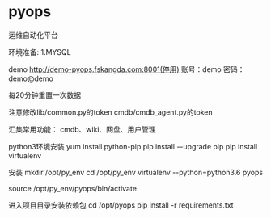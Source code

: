 

# pyops
运维自动化平台

环境准备:
1.MYSQL



demo
http://demo-pyops.fskangda.com:8001(停用)
账号：demo 密码：demo@demo

每20分钟重置一次数据


注意修改lib/common.py的token
cmdb/cmdb_agent.py的token

汇集常用功能：
cmdb、wiki、网盘、用户管理

python3环境安装
yum install python-pip
pip install --upgrade pip
pip install virtualenv

安装
mkdir /opt/py_env
cd /opt/py_env
virtualenv --python=python3.6 pyops

source /opt/py_env/pyops/bin/activate

进入项目目录安装依赖包
cd /opt/pyops
pip install -r requirements.txt


